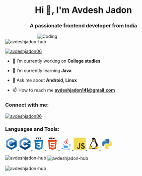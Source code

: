 <h1 align="center">Hi 👋, I'm Avdesh Jadon</h1>
<h3 align="center">A passionate frontend developer from India</h3>
<img align="right" alt="Coding" width="400" src="https://cdn.dribbble.com/users/1162077/screenshots/3848914/programmer.gif">

<p align="left"> <img src="https://komarev.com/ghpvc/?username=avdeshjadon-hub&label=Profile%20views&color=0e75b6&style=flat" alt="avdeshjadon-hub" /> </p>

<p align="left"> <a href="https://twitter.com/avdeshjadon06" target="blank"><img src="https://img.shields.io/twitter/follow/avdeshjadon06?logo=twitter&style=for-the-badge" alt="avdeshjadon06" /></a> </p>

- 🔭 I’m currently working on **College studies**

- 🌱 I’m currently learning **Java**

- 💬 Ask me about **Android, Linux**

- 📫 How to reach me **avdeshjadon141@gmail.com**

<h3 align="left">Connect with me:</h3>
<p align="left">
<a href="https://twitter.com/avdeshjadon06" target="blank"><img align="center" src="https://raw.githubusercontent.com/rahuldkjain/github-profile-readme-generator/master/src/images/icons/Social/twitter.svg" alt="avdeshjadon06" height="30" width="40" /></a>
</p>

<h3 align="left">Languages and Tools:</h3>
<p align="left"> <a href="https://www.cprogramming.com/" target="_blank" rel="noreferrer"> <img src="https://raw.githubusercontent.com/devicons/devicon/master/icons/c/c-original.svg" alt="c" width="40" height="40"/> </a> <a href="https://www.w3schools.com/cpp/" target="_blank" rel="noreferrer"> <img src="https://raw.githubusercontent.com/devicons/devicon/master/icons/cplusplus/cplusplus-original.svg" alt="cplusplus" width="40" height="40"/> </a> <a href="https://www.w3schools.com/css/" target="_blank" rel="noreferrer"> <img src="https://raw.githubusercontent.com/devicons/devicon/master/icons/css3/css3-original-wordmark.svg" alt="css3" width="40" height="40"/> </a> <a href="https://www.w3.org/html/" target="_blank" rel="noreferrer"> <img src="https://raw.githubusercontent.com/devicons/devicon/master/icons/html5/html5-original-wordmark.svg" alt="html5" width="40" height="40"/> </a> <a href="https://www.java.com" target="_blank" rel="noreferrer"> <img src="https://raw.githubusercontent.com/devicons/devicon/master/icons/java/java-original.svg" alt="java" width="40" height="40"/> </a> <a href="https://developer.mozilla.org/en-US/docs/Web/JavaScript" target="_blank" rel="noreferrer"> <img src="https://raw.githubusercontent.com/devicons/devicon/master/icons/javascript/javascript-original.svg" alt="javascript" width="40" height="40"/> </a> <a href="https://www.linux.org/" target="_blank" rel="noreferrer"> <img src="https://raw.githubusercontent.com/devicons/devicon/master/icons/linux/linux-original.svg" alt="linux" width="40" height="40"/> </a> <a href="https://www.python.org" target="_blank" rel="noreferrer"> <img src="https://raw.githubusercontent.com/devicons/devicon/master/icons/python/python-original.svg" alt="python" width="40" height="40"/> </a> </p>

<p><img align="left" src="https://github-readme-stats.vercel.app/api/top-langs?username=avdeshjadon-hub&show_icons=true&locale=en&layout=compact" alt="avdeshjadon-hub" /></p>

<p>&nbsp;<img align="center" src="https://github-readme-stats.vercel.app/api?username=avdeshjadon-hub&show_icons=true&locale=en" alt="avdeshjadon-hub" /></p>

<p><img align="center" src="https://github-readme-streak-stats.herokuapp.com/?user=avdeshjadon-hub&" alt="avdeshjadon-hub" /></p>
